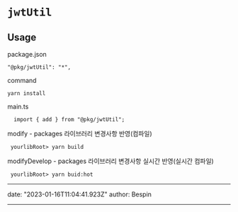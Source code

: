 # `jwtUtil`

## Usage

package.json

```
"@pkg/jwtUtil": "*",
```

command

```
yarn install
```

main.ts

```
  import { add } from "@pkg/jwtUtil";

```

modify - packages 라이브러리 변경사항 반영(컴파일)

```
 yourlibRoot> yarn build
```

modifyDevelop - packages 라이브러리 변경사항 실시간 반영(실시간 컴파일)

```
 yourlibRoot> yarn buid:hot
```

---

date: "2023-01-16T11:04:41.923Z"
author: Bespin

---
